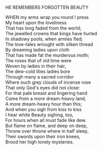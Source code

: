 HE REMEMBERS FORGOTTEN BEAUTY  
  
WHEN my arms wrap you round I press  
My heart upon the loveliness  
That has long faded from the world;  
The jewelled crowns that kings have hurled  
In shadowy pools, when armies fled;  
The love-tales wrought with silken thread  
By dreaming ladies upon cloth  
That has made fat the murderous moth;  
The roses that of old time were  
Woven by ladies in their hair,  
The dew-cold lilies ladies bore  
Through many a sacred corridor  
Where such grey clouds of incense rose  
That only God's eyes did not close:  
For that pale breast and lingering hand  
Come from a more dream-heavy land,  
A more dream-heavy hour than this;  
And when you sigh from kiss to kiss  
I hear white Beauty sighing, too,  
For hours when all must fade like dew.  
But flame on flame, and deep on deep,  
Throne over throne where in half sleep,  
Their swords upon their iron knees,  
Brood her high lonely mysteries.  

